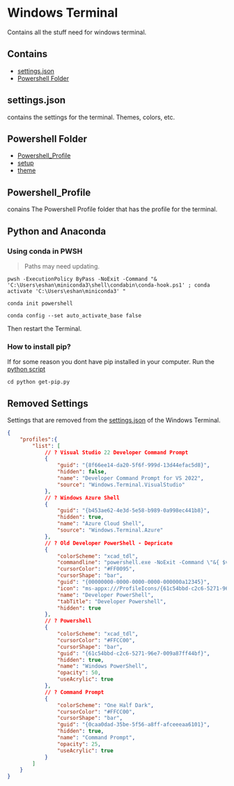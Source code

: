 # Windows Terminal

Contains all the stuff need for windows terminal.

## Contains

- [settings.json](".\settings.json")
- [Powershell Folder](".\Powershell")

## settings.json

contains the settings for the terminal. Themes, colors, etc.

## Powershell Folder

- [Powershell_Profile](./Powershell/Microsoft.PowerShell_profile.ps1)
- [setup](./Powershell/setup-windows-terminal.ps1)
- [theme](./Powershell/Theme/)

## Powershell_Profile

conains The Powershell Profile folder that has the profile for the terminal.

## Python and Anaconda

### Using conda in PWSH

> Paths may need updating.

```terminal
pwsh -ExecutionPolicy ByPass -NoExit -Command "& 'C:\Users\eshan\miniconda3\shell\condabin\conda-hook.ps1' ; conda activate 'C:\Users\eshan\miniconda3' "

conda init powershell

conda config --set auto_activate_base false
```

Then restart the Terminal.

### How to install pip?

If for some reason you dont have pip installed in your computer. Run the [python script](../Python/get-pip.py)

```terminal
cd python get-pip.py
```

## Removed Settings

Settings that are removed from the [settings.json](./settings.json) of the Windows Terminal.

```json
{
    "profiles":{
        "list": [
            // ? Visual Studio 22 Developer Command Prompt
            {
                "guid": "{8f66ee14-da20-5f6f-999d-13d44efac5d8}",
                "hidden": false,
                "name": "Developer Command Prompt for VS 2022",
                "source": "Windows.Terminal.VisualStudio"
            },
            // ? Windows Azure Shell
            {
                "guid": "{b453ae62-4e3d-5e58-b989-0a998ec441b8}",
                "hidden": true,
                "name": "Azure Cloud Shell",
                "source": "Windows.Terminal.Azure"
            },
            // ? Old Developer PowerShell - Depricate
            {
                "colorScheme": "xcad_tdl",
                "commandline": "powershell.exe -NoExit -Command \"&{ $vsInstallPath=& \"${env:ProgramFiles(x86)}/'Microsoft Visual Studio'/Installer/vswhere.exe\" -prerelease -latest -property installationPath; Import-Module \"$vsInstallPath/Common7/Tools/Microsoft.VisualStudio.DevShell.dll\"; Enter-VsDevShell -VsInstallPath $vsInstallPath -SkipAutomaticLocation }\"",
                "cursorColor": "#FF0095",
                "cursorShape": "bar",
                "guid": "{00000000-0000-0000-0000-000000a12345}",
                "icon": "ms-appx:///ProfileIcons/{61c54bbd-c2c6-5271-96e7-009a87ff44bf}.png",
                "name": "Developer PowerShell",
                "tabTitle": "Developer Powershell",
                "hidden": true
            },
            // ? Powershell
            {
                "colorScheme": "xcad_tdl",
                "cursorColor": "#FFCC00",
                "cursorShape": "bar",
                "guid": "{61c54bbd-c2c6-5271-96e7-009a87ff44bf}",
                "hidden": true,
                "name": "Windows PowerShell",
                "opacity": 50,
                "useAcrylic": true
            },
            // ? Command Prompt
            {
                "colorScheme": "One Half Dark",
                "cursorColor": "#FFCC00",
                "cursorShape": "bar",
                "guid": "{0caa0dad-35be-5f56-a8ff-afceeeaa6101}",
                "hidden": true,
                "name": "Command Prompt",
                "opacity": 25,
                "useAcrylic": true
            }
        ]
    }
}
```
